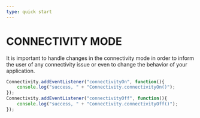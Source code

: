 ```yaml
---
type: quick start
---
```


# CONNECTIVITY MODE

It is important to handle changes in the connectivity mode in order to inform the user of any connectivity issue or even to change the behavior of your application.

```javascript
Connectivity.addEventListener("connectivityOn", function(){
	console.log("success, " + "Connectivity.connectivityOn()");
});
Connectivity.addEventListener("connectivityOff", function(){
	console.log("success, " + "Connectivity.connectivityOff()");
});
```
